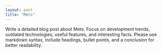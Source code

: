 ```yaml
---
layout: post
title: "Mets"
---
```


Write a detailed blog post about Mets. Focus on development trends, outdated technologies, useful features, and interesting facts. Please use markdown syntax, include headings, bullet points, and a conclusion for better readability.
